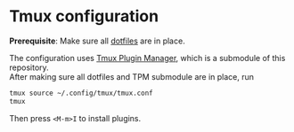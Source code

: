 # Tmux configuration
**Prerequisite**: Make sure all [dotfiles](../../README.md#dotfiles) are in place.

The configuration uses [Tmux Plugin Manager](https://github.com/tmux-plugins/tpm), which is a submodule of this repository.\
After making sure all dotfiles and TPM submodule are in place, run
```bash
tmux source ~/.config/tmux/tmux.conf
tmux
```
Then press `<M-m>I` to install plugins.


